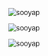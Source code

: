 <p><img src="https://github-readme-stats.vercel.app/api/top-langs?username=sooyap&show_icons=true&theme=dark&locale=en&layout=compact" alt="sooyap" /></p>
<p><img src="https://github-readme-stats.vercel.app/api?username=sooyap&show_icons=true&theme=dark&locale=en" alt="sooyap" /></p>
<p><img src="https://github-readme-streak-stats.herokuapp.com/?user=sooyap&theme=dark" alt="sooyap" /></p>
